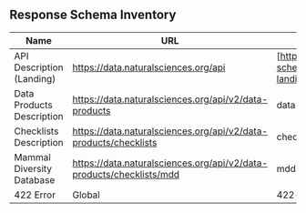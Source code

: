 ## Response Schema Inventory
| Name | URL | File |
| -- | -- | -- |
| API Description (Landing) | https://data.naturalsciences.org/api | [https://github.com/ben-norton/informatics-api-response-schemas/blob/ad75f33f07fe1922ae1532c9ffc92d1bd0405be9/schemas/descriptive/api-landing-response.schema.json](api-landing-response.schema.json) |
| Data Products Description | https://data.naturalsciences.org/api/v2/data-products | data-products-response.schema.json |
| Checklists Description | https://data.naturalsciences.org/api/v2/data-products/checklists | checklists-response.schema.json |
| Mammal Diversity Database | https://data.naturalsciences.org/api/v2/data-products/checklists/mdd | mdd-response.schema.json |
| 422 Error | Global | 422-error-response.schema.json |
